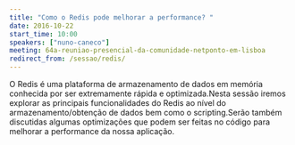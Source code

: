 ```yaml
---
title: "Como o Redis pode melhorar a performance? "
date: 2016-10-22
start_time: 10:00
speakers: ["nuno-caneco"]
meeting: 64a-reuniao-presencial-da-comunidade-netponto-em-lisboa
redirect_from: /sessao/redis/
---
```


O Redis é uma plataforma de armazenamento de dados em memória conhecida por ser extremamente rápida e optimizada.Nesta sessão iremos explorar as principais funcionalidades do Redis ao nível do armazenamento/obtenção de dados bem como o scripting.Serão também discutidas algumas optimizações que podem ser feitas no código para melhorar a performance da nossa aplicação.
